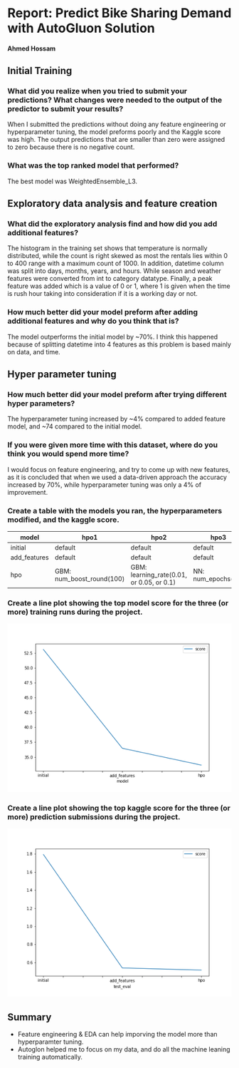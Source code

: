 # Report: Predict Bike Sharing Demand with AutoGluon Solution
#### Ahmed Hossam

## Initial Training
### What did you realize when you tried to submit your predictions? What changes were needed to the output of the predictor to submit your results?
When I submitted the predictions without doing any feature engineering or hyperparameter tuning, the model preforms poorly and the Kaggle score was high. The output predictions that are smaller than zero were assigned to zero because there is no negative count.
### What was the top ranked model that performed?
The best model was WeightedEnsemble_L3. 
## Exploratory data analysis and feature creation
### What did the exploratory analysis find and how did you add additional features?
The histogram in the training set shows that temperature is normally distributed, while the count is right skewed as most the rentals lies within 0 to 400 range with a maximum count of 1000. In addition, datetime column was split into days, months, years, and hours. While season and weather features were converted from int to category datatype. Finally, a peak feature was added which is a value of 0 or 1, where 1 is given when the time is rush hour taking into consideration if it is a working day or not.
### How much better did your model preform after adding additional features and why do you think that is?
The model outperforms the initial model by ~70%. I think this happened because of splitting datetime into 4 features as this problem is based mainly on data, and time.
## Hyper parameter tuning
### How much better did your model preform after trying different hyper parameters?
The hyperparameter tuning increased by ~4% compared to added feature model, and ~74 compared to the initial model.
### If you were given more time with this dataset, where do you think you would spend more time?
I would focus on feature engineering, and try to come up with new features, as it is concluded that when we used a data-driven approach the accuracy increased by 70%, while hyperparameter tuning was only a 4% of improvement.
### Create a table with the models you ran, the hyperparameters modified, and the kaggle score.
|model|hpo1|hpo2|hpo3|score|
|--|--|--|--|--|
|initial|default|default|default|1.79497|
|add_features|default|default|default|0.53920|
|hpo|GBM: num_boost_round(100)|GBM: learning_rate(0.01, or 0.05, or 0.1)|NN: num_epochs(20)|0.51591|

### Create a line plot showing the top model score for the three (or more) training runs during the project.


![model_train_score.png](model_train_score.png)

### Create a line plot showing the top kaggle score for the three (or more) prediction submissions during the project.


![model_test_score.png](model_test_score.png)

## Summary
- Feature engineering & EDA can help imporving the model more than hyperparamter tuning.
- Autoglon helped me to focus on my data, and do all the machine leaning training automatically.
